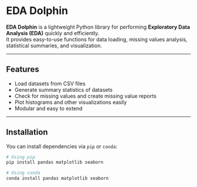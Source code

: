 # EDA Dolphin

**EDA Dolphin** is a lightweight Python library for performing **Exploratory Data Analysis (EDA)** quickly and efficiently.  
It provides easy-to-use functions for data loading, missing values analysis, statistical summaries, and visualization.

---

## Features

- Load datasets from CSV files
- Generate summary statistics of datasets
- Check for missing values and create missing value reports
- Plot histograms and other visualizations easily
- Modular and easy to extend

---

## Installation

You can install dependencies via `pip` or `conda`:

```bash
# Using pip
pip install pandas matplotlib seaborn

# Using conda
conda install pandas matplotlib seaborn
